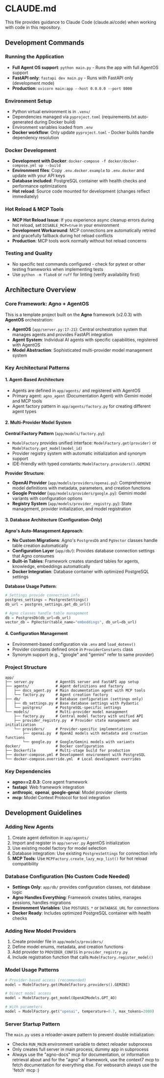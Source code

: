 # CLAUDE.md

This file provides guidance to Claude Code (claude.ai/code) when working with code in this repository.

## Development Commands

### Running the Application
- **Full Agent OS support**: `python main.py` - Runs the app with full AgentOS support
- **FastAPI only**: `fastapi dev main.py` - Runs with FastAPI only (development mode)
- **Production**: `uvicorn main:app --host 0.0.0.0 --port 8000`

### Environment Setup
- Python virtual environment is in `.venv/`
- Dependencies managed via `pyproject.toml` (requirements.txt auto-generated during Docker build)
- Environment variables loaded from `.env`
- **Docker workflow**: Only update `pyproject.toml` - Docker builds handle dependency resolution

### Docker Development
- **Development with Docker**: `docker-compose -f docker/docker-compose.yml up --build`
- **Environment files**: Copy `.env.docker.example` to `.env.docker` and update with your API keys
- **Database included**: PostgreSQL container with health checks and performance optimizations
- **Hot reload**: Source code mounted for development (changes reflect immediately)

### Hot Reload & MCP Tools
- **MCP Hot Reload Issue**: If you experience async cleanup errors during hot reload, set `DISABLE_MCP=true` in your environment
- **Development Workaround**: MCP connections are automatically retried and gracefully fallback during hot reload conflicts
- **Production**: MCP tools work normally without hot reload concerns

### Testing and Quality
- No specific test commands configured - check for pytest or other testing frameworks when implementing tests
- Use `python -m flake8` or `ruff` for linting (verify availability first)

## Architecture Overview

### Core Framework: Agno + AgentOS
This is a template project built on the **Agno** framework (v2.0.3) with **AgentOS** orchestration:

- **AgentOS** (`app/server.py:17-21`): Central orchestration system that manages agents and provides FastAPI integration
- **Agent System**: Individual AI agents with specific capabilities, registered with AgentOS
- **Model Abstraction**: Sophisticated multi-provider model management system

### Key Architectural Patterns

#### 1. Agent-Based Architecture
- Agents are defined in `app/agents/` and registered with AgentOS
- Primary agent: `agno_agent` (Documentation Agent) with Gemini model and MCP tools
- Agent factory pattern in `app/agents/factory.py` for creating different agent types

#### 2. Multi-Provider Model System
**Central Factory Pattern** (`app/models/factory.py`):
- `ModelFactory` provides unified interface: `ModelFactory.get(provider)` or `ModelFactory.get_model(model_id)`
- Provider registry system with automatic initialization and synonym support
- IDE-friendly with typed constants: `ModelFactory.providers().GEMINI`

**Provider Structure**:
- **OpenAI Provider** (`app/models/providers/openai.py`): Comprehensive model definitions with metadata, parameters, and creation functions
- **Google Provider** (`app/models/providers/google.py`): Gemini model variants with configuration options
- **Registry System** (`app/models/provider_registry.py`): State management, provider initialization, and model registration

#### 3. Database Architecture (Configuration-Only)
**Agno's Auto-Management Approach**:
- **No Custom Migrations**: Agno's `PostgresDb` and `PgVector` classes handle table creation automatically
- **Configuration Layer** (`app/db/`): Provides database connection settings that Agno consumes
- **Built-in Tables**: Framework creates standard tables for agents, knowledge, embeddings automatically
- **Docker Integration**: Database container with optimized PostgreSQL settings

**Database Usage Pattern**:
```python
# Settings provide connection info
postgres_settings = PostgresSettings()
db_url = postgres_settings.get_db_url()

# Agno classes handle table management
db = PostgresDb(db_url=db_url)
vector_db = PgVector(table_name="embeddings", db_url=db_url)
```

#### 4. Configuration Management
- Environment-based configuration via `.env` and `load_dotenv()`
- Provider constants defined once in `ProviderConstants` class
- Synonym support (e.g., "google" and "gemini" refer to same provider)

### Project Structure
```
app/
├── server.py          # AgentOS server and FastAPI app setup
├── agents/            # Agent definitions and factory
│   ├── docs_agent.py  # Main documentation agent with MCP tools
│   └── factory.py     # Agent creation factory
├── db/                # Database configuration (settings only)
│   ├── db_settings.py # Base database settings with Pydantic
│   └── postgres/      # PostgreSQL-specific settings
└── models/            # Multi-provider model management
    ├── factory.py     # Central model factory with unified API
    ├── provider_registry.py  # Provider state management and initialization
    └── providers/     # Provider-specific implementations
        ├── openai.py  # OpenAI models with metadata and creation functions
        └── google.py  # Google/Gemini models with variants
docker/                # Docker configuration
├── Dockerfile         # Multi-stage build for production
├── docker-compose.yml # Development environment with PostgreSQL
└── docker-compose.override.yml  # Local development overrides
```

### Key Dependencies
- **agno==2.0.3**: Core agent framework
- **fastapi**: Web framework integration
- **anthropic**, **openai**, **google-genai**: Model provider clients
- **mcp**: Model Context Protocol for tool integration

## Development Guidelines

### Adding New Agents
1. Create agent definition in `app/agents/`
2. Import and register in `app/server.py` AgentOS initialization
3. Use existing model factory for model selection
4. Database integration: Use existing `PostgresSettings` for connection info
5. **MCP Tools**: Use `MCPFactory.create_lazy_mcp_list()` for hot reload compatibility

### Database Configuration (No Custom Code Needed)
- **Settings Only**: `app/db/` provides configuration classes, not database logic
- **Agno Handles Everything**: Framework creates tables, manages sessions, handles migrations
- **Environment Variables**: Use `POSTGRES_*` or `DATABASE_URL` for connections
- **Docker Ready**: Includes optimized PostgreSQL container with health checks

### Adding New Model Providers
1. Create provider file in `app/models/providers/`
2. Define model enums, metadata, and creation functions
3. Add provider to `PROVIDER_CONFIG` in `provider_registry.py`
4. Include registration function that calls `ModelFactory.register_model()`

### Model Usage Patterns
```python
# Provider-based access (recommended)
model = ModelFactory.get(ModelFactory.providers().GEMINI)

# Direct model access
model = ModelFactory.get_model(OpenAIModels.GPT_4O)

# With parameters
model = ModelFactory.get("openai", temperature=0.7, max_tokens=2000)
```

### Server Startup Pattern
The `main.py` uses a reloader-aware pattern to prevent double initialization:
- Checks `RUN_MAIN` environment variable to detect reloader subprocess
- Only creates full server in main process, dummy app in subprocess
- Always use the "agno-docs" mcp for documentation, or information retrieval about and for the "agno" ai framework, use the context7 mcp to fetch documentation for everything else. For websearch always use the 'fetch' mcp :)